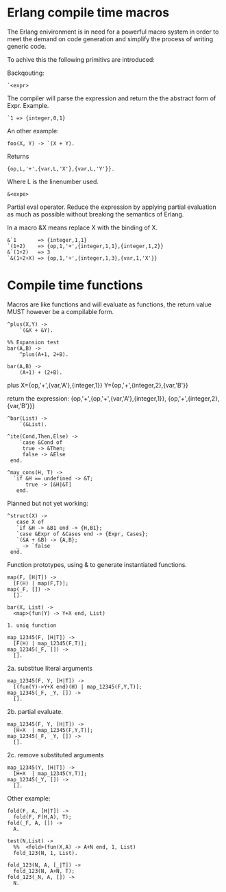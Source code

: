
Erlang compile time macros
==========================

The Erlang enivironment is in need for a powerful macro system
in order to meet the demand on code generation and simplify the
process of writing generic code.

To achive this the following primitivs are introduced:

Backqouting:

    `<expr> 

The compiler will parse the expression and return the
the abstract form of Expr. Example.

    `1 => {integer,0,1}

An other example:

    foo(X, Y) -> `(X + Y).

Returns

    {op,L,'+',{var,L,'X'},{var,L,'Y'}}.

Where L is the linenumber used.

    &<expe>

Partial eval operator. Reduce the expression by 
applying partial evaluation as much as possible without
breaking the semantics of Erlang.

In a macro &X means replace X with the binding of X.

    &`1       => {integer,1,1}
    `(1+2)    => {op,1,'+',{integer,1,1},{integer,1,2}}
    &`(1+2)   => 3
    `&(1+2+X) => {op,1,'+',{integer,1,3},{var,1,'X'}}


Compile time functions
======================

Macros are like functions and will evaluate as functions, the return
value MUST however be a compilable form.

    ^plus(X,Y) ->
        `(&X + &Y).

    %% Expansion test
    bar(A,B) ->
        ^plus(A+1, 2+B).

    bar(A,B) ->
        (A+1) + (2+B).

plus
    X={op,'+',{var,'A'},{integer,1}}
    Y={op,'+',{integer,2},{var,'B'}}

return the expression:
    {op,'+',{op,'+',{var,'A'},{integer,1}},
             {op,'+',{integer,2},{var,'B'}}}

    ^bar(List) ->
        `(&List).

    ^ite(Cond,Then,Else) ->
        `case &Cond of
         true -> &Then;
         false -> &Else
     end.

    ^may_cons(H, T) ->
      `if &H == undefined -> &T;
          true -> [&H|&T]
       end.

Planned but not yet working:

    ^struct(X) ->
       case X of
       `if &H -> &B1 end -> {H,B1};
       `case &Expr of &Cases end -> {Expr, Cases};
       `(&A + &B) -> {A,B};
       _ -> `false
     end.

Function prototypes, using & to generate instantiated functions.

    map(F, [H|T]) ->
      [F(H) | map(F,T)];
    map(_F, []) ->
      [].

    bar(X, List) ->
      <map>(fun(Y) -> Y+X end, List)

    1. uniq function

    map_12345(F, [H|T]) ->
      [F(H) | map_12345(F,T)];
    map_12345(_F, []) ->
      [].

2a. substitue literal arguments

    map_12345(F, Y, [H|T]) ->
      [(fun(Y)->Y+X end)(H) | map_12345(F,Y,T)];
    map_12345(_F, _Y, []) ->
      [].

2b. partial evaluate.

    map_12345(F, Y, [H|T]) ->
      [H+X  | map_12345(F,Y,T)];
    map_12345(_F, _Y, []) ->
      [].

2c. remove substituted arguments

    map_12345(Y, [H|T]) ->
      [H+X  | map_12345(Y,T)];
    map_12345(_Y, []) ->
      [].

Other example:

    fold(F, A, [H|T]) ->
      fold(F, F(H,A), T);
    fold(_F, A, []) ->
      A.

    test(N,List) ->
      %%  <fold>(fun(X,A) -> A+N end, 1, List)
      fold_123(N, 1, List).

    fold_123(N, A, [_|T]) ->
      fold_123(N, A+N, T);
    fold_123(_N, A, []) ->
      N.


   
